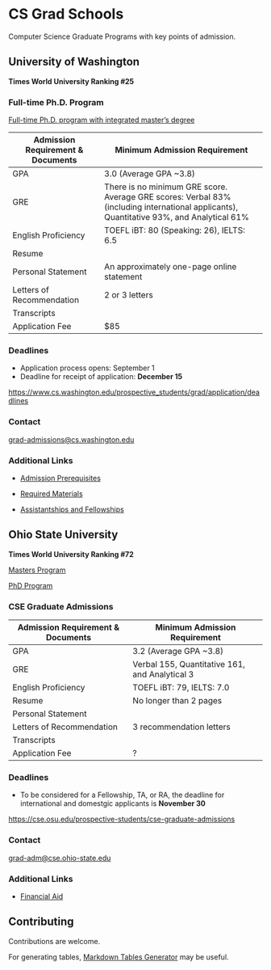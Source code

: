 # CS Grad Schools

Computer Science Graduate Programs with key points of admission.

## University of Washington

**Times World University Ranking #25**

### Full-time Ph.D. Program

[Full-time Ph.D. program with integrated master’s degree](https://www.cs.washington.edu/prospective_students/grad)

| Admission Requirement & Documents | Minimum Admission Requirement                                                                                                            |
|-----------------------------------|------------------------------------------------------------------------------------------------------------------------------------------|
| GPA                               | 3.0 (Average GPA ~3.8)                                                                                                                   |
| GRE                               | There is no minimum GRE score. Average GRE scores: Verbal 83% (including international applicants), Quantitative 93%, and Analytical 61% |
| English Proficiency               | TOEFL iBT: 80 (Speaking: 26), IELTS: 6.5                                                                                                 |
| Resume                            |                                                                                                                                          |
| Personal Statement                | An approximately one-page online statement                                                                                               |
| Letters of Recommendation         | 2 or 3 letters                                                                                                                           |
| Transcripts                       |                                                                                                                                          |
| Application Fee                   | $85                                                                                                                                      |

### Deadlines

* Application process opens: September 1
* Deadline for receipt of application: **December 15**

https://www.cs.washington.edu/prospective_students/grad/application/deadlines

### Contact

grad-admissions@cs.washington.edu

### Additional Links

* [Admission Prerequisites](https://www.cs.washington.edu/prospective_students/pmp/prerequisites)

* [Required Materials](https://www.cs.washington.edu/prospective_students/pmp/application_materials)

* [Assistantships and Fellowships](https://www.cs.washington.edu/prospective_students/grad/tuition_assistanceships)

## Ohio State University

**Times World University Ranking #72**

[Masters Program](https://cse.osu.edu/current-students/master-science-program)

[PhD Program](https://cse.osu.edu/graduate/phd-program)

### CSE Graduate Admissions

| Admission Requirement & Documents | Minimum Admission Requirement                  |
|-----------------------------------|------------------------------------------------|
| GPA                               | 3.2 (Average GPA ~3.8)                         |
| GRE                               | Verbal 155, Quantitative 161, and Analytical 3 |
| English Proficiency               | TOEFL iBT: 79, IELTS: 7.0                      |
| Resume                            | No longer than 2 pages                         |
| Personal Statement                |                                                |
| Letters of Recommendation         | 3 recommendation letters                       |
| Transcripts                       |                                                |
| Application Fee                   | ?                                              |

### Deadlines

* To be considered for a Fellowship, TA, or RA, the deadline for international and domestgic applicants is **November 30**

https://cse.osu.edu/prospective-students/cse-graduate-admissions

### Contact

grad-adm@cse.ohio-state.edu

### Additional Links

* [Financial Aid](https://cse.osu.edu/graduate/fellowship-financial-aid)

## Contributing

Contributions are welcome.

For generating tables, [Markdown Tables Generator](http://www.tablesgenerator.com/markdown_tables) may be useful.
